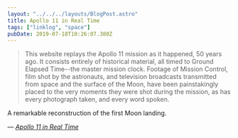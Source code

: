 ```yaml
---
layout: "../../../layouts/BlogPost.astro"
title: Apollo 11 in Real Time
tags: ["linklog", "space"]
pubDate: 2019-07-18T10:26:07.380Z
---
```


> This website replays the Apollo 11 mission as it happened, 50 years ago. It consists entirely of historical material, all timed to Ground Elapsed Time--the master mission clock. Footage of Mission Control, film shot by the astronauts, and television broadcasts transmitted from space and the surface of the Moon, have been painstakingly placed to the very moments they were shot during the mission, as has every photograph taken, and every word spoken.

A remarkable reconstruction of the first Moon landing.

— <cite>[_Apollo 11 in Real Time_](https://apolloinrealtime.org/11/)</cite>
